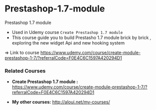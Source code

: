 # Prestashop-1.7-module
Prestashop 1.7 module
-  Used in Udemy course `Create Prestashop 1.7 module`
- This course guide you to build Prestasho 1.7 module brick by brick , exploring the new widget Api and new hooking system 

=> Link to course https://www.udemy.com/course/create-module-prestashop-1-7/?referralCode=F0E4C6C1597A420294D1


### Related Courses

- <b>Create Prestashop 1.7 module :</b> https://www.udemy.com/course/create-module-prestashop-1-7/?referralCode=F0E4C6C1597A420294D1

- <b>My other courses:</b> http://aloui.net/my-courses/

